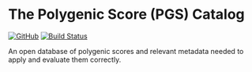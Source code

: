 # The Polygenic Score (PGS) Catalog

[![GitHub](https://img.shields.io/github/license/PGScatalog/PGS_Catalog.svg)](https://github.com/PGScatalog/PGS_Catalog/blob/master/LICENSE)
[![Build Status](https://travis-ci.com/PGScatalog/PGS_Catalog.png?branch=master)](https://travis-ci.com/PGScatalog/PGS_Catalog)

An open database of polygenic scores and relevant metadata needed to apply and evaluate them correctly.
